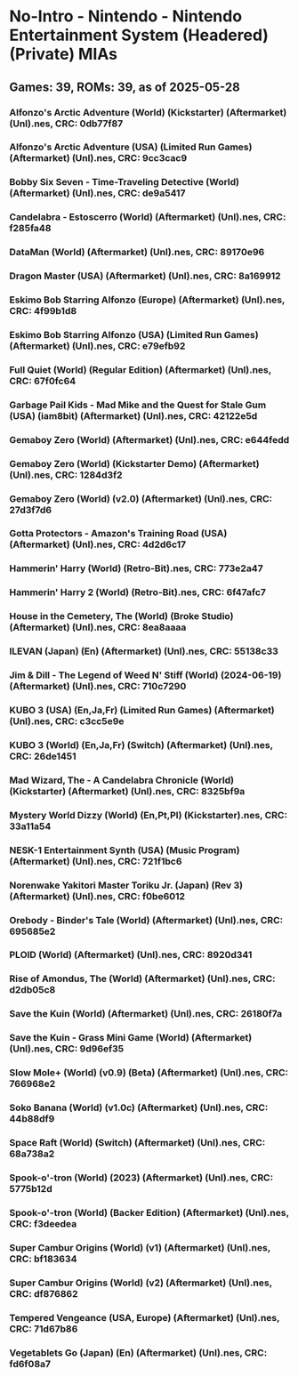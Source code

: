 # No-Intro - Nintendo - Nintendo Entertainment System (Headered) (Private) MIAs
## Games: 39, ROMs: 39, as of 2025-05-28

### Alfonzo's Arctic Adventure (World) (Kickstarter) (Aftermarket) (Unl).nes, CRC: 0db77f87
### Alfonzo's Arctic Adventure (USA) (Limited Run Games) (Aftermarket) (Unl).nes, CRC: 9cc3cac9
### Bobby Six Seven - Time-Traveling Detective (World) (Aftermarket) (Unl).nes, CRC: de9a5417
### Candelabra - Estoscerro (World) (Aftermarket) (Unl).nes, CRC: f285fa48
### DataMan (World) (Aftermarket) (Unl).nes, CRC: 89170e96
### Dragon Master (USA) (Aftermarket) (Unl).nes, CRC: 8a169912
### Eskimo Bob Starring Alfonzo (Europe) (Aftermarket) (Unl).nes, CRC: 4f99b1d8
### Eskimo Bob Starring Alfonzo (USA) (Limited Run Games) (Aftermarket) (Unl).nes, CRC: e79efb92
### Full Quiet (World) (Regular Edition) (Aftermarket) (Unl).nes, CRC: 67f0fc64
### Garbage Pail Kids - Mad Mike and the Quest for Stale Gum (USA) (iam8bit) (Aftermarket) (Unl).nes, CRC: 42122e5d
### Gemaboy Zero (World) (Aftermarket) (Unl).nes, CRC: e644fedd
### Gemaboy Zero (World) (Kickstarter Demo) (Aftermarket) (Unl).nes, CRC: 1284d3f2
### Gemaboy Zero (World) (v2.0) (Aftermarket) (Unl).nes, CRC: 27d3f7d6
### Gotta Protectors - Amazon's Training Road (USA) (Aftermarket) (Unl).nes, CRC: 4d2d6c17
### Hammerin' Harry (World) (Retro-Bit).nes, CRC: 773e2a47
### Hammerin' Harry 2 (World) (Retro-Bit).nes, CRC: 6f47afc7
### House in the Cemetery, The (World) (Broke Studio) (Aftermarket) (Unl).nes, CRC: 8ea8aaaa
### ILEVAN (Japan) (En) (Aftermarket) (Unl).nes, CRC: 55138c33
### Jim & Dill - The Legend of Weed N' Stiff (World) (2024-06-19) (Aftermarket) (Unl).nes, CRC: 710c7290
### KUBO 3 (USA) (En,Ja,Fr) (Limited Run Games) (Aftermarket) (Unl).nes, CRC: c3cc5e9e
### KUBO 3 (World) (En,Ja,Fr) (Switch) (Aftermarket) (Unl).nes, CRC: 26de1451
### Mad Wizard, The - A Candelabra Chronicle (World) (Kickstarter) (Aftermarket) (Unl).nes, CRC: 8325bf9a
### Mystery World Dizzy (World) (En,Pt,Pl) (Kickstarter).nes, CRC: 33a11a54
### NESK-1 Entertainment Synth (USA) (Music Program) (Aftermarket) (Unl).nes, CRC: 721f1bc6
### Norenwake Yakitori Master Toriku Jr. (Japan) (Rev 3) (Aftermarket) (Unl).nes, CRC: f0be6012
### Orebody - Binder's Tale (World) (Aftermarket) (Unl).nes, CRC: 695685e2
### PLOID (World) (Aftermarket) (Unl).nes, CRC: 8920d341
### Rise of Amondus, The (World) (Aftermarket) (Unl).nes, CRC: d2db05c8
### Save the Kuin (World) (Aftermarket) (Unl).nes, CRC: 26180f7a
### Save the Kuin - Grass Mini Game (World) (Aftermarket) (Unl).nes, CRC: 9d96ef35
### Slow Mole+ (World) (v0.9) (Beta) (Aftermarket) (Unl).nes, CRC: 766968e2
### Soko Banana (World) (v1.0c) (Aftermarket) (Unl).nes, CRC: 44b88df9
### Space Raft (World) (Switch) (Aftermarket) (Unl).nes, CRC: 68a738a2
### Spook-o'-tron (World) (2023) (Aftermarket) (Unl).nes, CRC: 5775b12d
### Spook-o'-tron (World) (Backer Edition) (Aftermarket) (Unl).nes, CRC: f3deedea
### Super Cambur Origins (World) (v1) (Aftermarket) (Unl).nes, CRC: bf183634
### Super Cambur Origins (World) (v2) (Aftermarket) (Unl).nes, CRC: df876862
### Tempered Vengeance (USA, Europe) (Aftermarket) (Unl).nes, CRC: 71d67b86
### Vegetablets Go (Japan) (En) (Aftermarket) (Unl).nes, CRC: fd6f08a7
